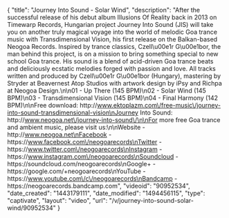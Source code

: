 {
    "title": "Journey Into Sound - Solar Wind",
    "description": "After the successful release of his debut album Illusions Of Reality back in 2013 on Timewarp Records, Hungarian project Journey Into Sound (JIS) will take you on another truly magical voyage into the world of melodic Goa trance music with Transdimensional Vision, his first release on the Balkan-based Neogoa Records. Inspired by trance classics, Czell\u00e1r G\u00e1bor, the man behind this project, is on a mission to bring something special to new school Goa trance. His sound is a blend of acid-driven Goa trance beats and deliciously ecstatic melodies forged with passion and love. All tracks written and produced by Czell\u00e1r G\u00e1bor (Hungary), mastering by Stryder at Beavernest Atop Studios with artwork design by iPsy and Richpa at Neogoa Design.\n\n01 - Up There (145 BPM)\n02 - Solar Wind (145 BPM)\n03 - Transdimensional Vision (145 BPM)\n04 - Final Harmony (142 BPM)\n\nFree download: http:\/\/www.ektoplazm.com\/free-music\/journey-into-sound-transdimensional-vision\nJourney Into Sound: http:\/\/www.neogoa.net\/journey-into-sound\/\n\nFor more free Goa trance and ambient music, please visit us:\n\nWebsite - http:\/\/www.neogoa.net\nFacebook - https:\/\/www.facebook.com\/neogoarecords\nTwitter - https:\/\/www.twitter.com\/neogoarecords\nInstagram - https:\/\/www.instagram.com\/neogoarecords\nSoundcloud - https:\/\/soundcloud.com\/neogoarecords\nGoogle+ - https:\/\/google.com\/+neogoarecords\nYouTube - https:\/\/www.youtube.com\/c\/neogoarecords\nBandcamp - https:\/\/neogoarecords.bandcamp.com",
    "videoid": "90952534",
    "date_created": "1443179111",
    "date_modified": "1494456115",
    "type": "captivate",
    "layout": "video",
    "url": "\/v\/journey-into-sound-solar-wind\/90952534"
}